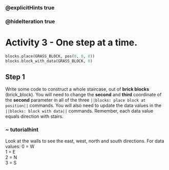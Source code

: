 ### @explicitHints true
### @hideIteration true 
# Activity 3 - One step at a time.

```python
blocks.place(GRASS_BLOCK, pos(0, 0, 0))
blocks.block_with_data(GRASS_BLOCK, 0)
```

## Step 1
Write some code to construct a whole staircase, out of **brick blocks** (brick_block). You will need to change the **second** and **third** coordinate of the **second** parameter in all of the three `||blocks: place block at position||` commands. You will also need to update the data values in the `||blocks: block with data||` commands. Remember, each data value equals direction with stairs.

### ~ tutorialhint 
Look at the walls to see the east, west, north and south directions.
For data values: 
0 = W  
1 = E   
2 = N  
3 = S

